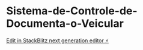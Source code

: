 # Sistema-de-Controle-de-Documenta-o-Veicular

[Edit in StackBlitz next generation editor ⚡️](https://stackblitz.com/~/github.com/Tinkplace/Sistema-de-Controle-de-Documenta-o-Veicular)